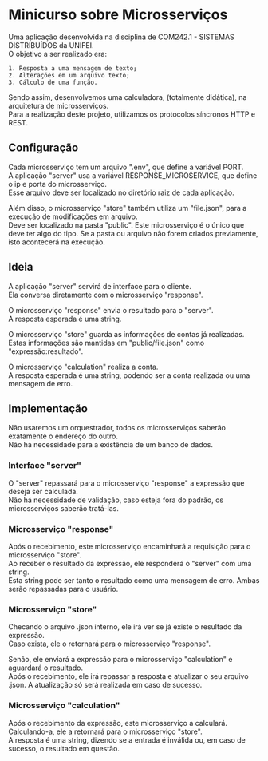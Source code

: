 # Minicurso sobre Microsserviços

Uma aplicação desenvolvida na disciplina de COM242.1 - SISTEMAS DISTRIBUÍDOS da UNIFEI.\
O objetivo a ser realizado era:

    1. Resposta a uma mensagem de texto;
    2. Alterações em um arquivo texto;
    3. Cálculo de uma função.

Sendo assim, desenvolvemos uma calculadora, (totalmente didática), na arquitetura de microsserviços.\
Para a realização deste projeto, utilizamos os protocolos síncronos HTTP e REST.

## Configuração

Cada microsserviço tem um arquivo ".env", que define a variável PORT.\
A aplicação "server" usa a variável RESPONSE_MICROSERVICE, que define o ip e porta do microsserviço.\
Esse arquivo deve ser localizado no diretório raiz de cada aplicação.

Além disso, o microsserviço "store" também utiliza um "file.json", para a execução de modificações em arquivo.\
Deve ser localizado na pasta "public". Este microsserviço é o único que deve ter algo do tipo.
Se a pasta ou arquivo não forem criados previamente, isto acontecerá na execução.

## Ideia

A aplicação "server" servirá de interface para o cliente.\
Ela conversa diretamente com o microsserviço "response".

O microsserviço "response" envia o resultado para o "server".\
A resposta esperada é uma string.

O microsserviço "store" guarda as informações de contas já realizadas.\
Estas informações são mantidas em "public/file.json" como "expressão:resultado".

O microsserviço "calculation" realiza a conta.\
A resposta esperada é uma string, podendo ser a conta realizada ou uma mensagem de erro.

## Implementação

Não usaremos um orquestrador, todos os microsserviços saberão exatamente o endereço do outro.\
Não há necessidade para a existência de um banco de dados.

### Interface "server"

O "server" repassará para o microsserviço "response" a expressão que deseja ser calculada.\
Não há necessidade de validação, caso esteja fora do padrão, os microsserviços saberão tratá-las.

### Microsserviço "response"

Após o recebimento, este microsserviço encaminhará a requisição para o microsserviço "store".\
Ao receber o resultado da expressão, ele responderá o "server" com uma string.\
Esta string pode ser tanto o resultado como uma mensagem de erro. Ambas serão repassadas para o usuário.

### Microsserviço "store"

Checando o arquivo .json interno, ele irá ver se já existe o resultado da expressão.\
Caso exista, ele o retornará para o microsserviço "response".

Senão, ele enviará a expressão para o microsserviço "calculation" e aguardará o resultado.\
Após o recebimento, ele irá repassar a resposta e atualizar o seu arquivo .json.
A atualização só será realizada em caso de sucesso.

### Microsserviço "calculation"

Após o recebimento da expressão, este microsserviço a calculará.\
Calculando-a, ele a retornará para o microsserviço "store".\
A resposta é uma string, dizendo se a entrada é inválida ou, em caso de sucesso, o resultado em questão.
